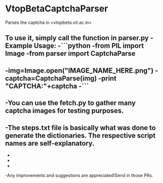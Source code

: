 # VtopBetaCaptchaParser
Parses the captcha in <vtopbeta.vit.ac.in>


To use it, simply call the function in parser.py 
 -Example Usage:
 -```python
 -from PIL import Image
 -from parser import CaptchaParse
 -
 -img=Image.open("IMAGE_NAME_HERE.png")
 -captcha=CaptchaParse(img)
 -print "CAPTCHA:"+captcha
 -```
 -
 -You can use the fetch.py to gather many captcha images for testing purposes.
 -
 -The steps.txt file is basically what was done to generate the dictionaries. The respective script names are self-explanatory. 
 -
 -
 -
 -
 -Any improvements and suggestions are appreciated!Send in those PRs.
